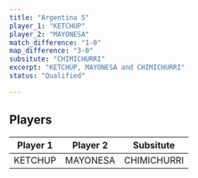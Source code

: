 ```yaml
---
title: "Argentina S"
player_1: "KETCHUP"
player_2: "MAYONESA"
match_difference: "1-0"
map_difference: "3-0"
subsitute: "CHIMICHURRI"
excerpt: "KETCHUP, MAYONESA and CHIMICHURRI"
status: "Qualified"

---
```

## Players

| Player 1 | Player 2 | Subsitute |
| -- | -- | -- |
| KETCHUP | MAYONESA | CHIMICHURRI |
